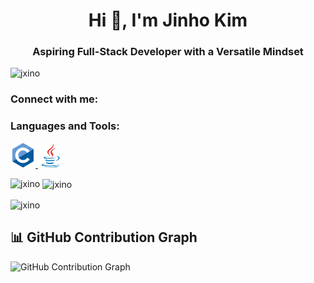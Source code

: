 <h1 align="center">Hi 👋, I'm Jinho Kim</h1>
<h3 align="center">Aspiring Full-Stack Developer with a Versatile Mindset</h3>

<p align="left"> <img src="https://komarev.com/ghpvc/?username=jxino&label=Profile%20views&color=0e75b6&style=flat" alt="jxino" /> </p>

<h3 align="left">Connect with me:</h3>
<p align="left">
</p>

<h3 align="left">Languages and Tools:</h3>
<p align="left"> <a href="https://www.cprogramming.com/" target="_blank" rel="noreferrer"> <img src="https://raw.githubusercontent.com/devicons/devicon/master/icons/c/c-original.svg" alt="c" width="40" height="40"/> </a> <a href="https://www.java.com" target="_blank" rel="noreferrer"> <img src="https://raw.githubusercontent.com/devicons/devicon/master/icons/java/java-original.svg" alt="java" width="40" height="40"/> </a> </p>

<p><img align="left" src="https://github-readme-stats.vercel.app/api/top-langs?username=jxino&show_icons=true&locale=en&layout=compact" alt="jxino" /></p>

<p>&nbsp;<img align="center" src="https://github-readme-stats.vercel.app/api?username=jxino&show_icons=true&locale=en" alt="jxino" /></p>

<p><img align="center" src="https://github-readme-streak-stats.herokuapp.com/?user=jxino&" alt="jxino" /></p>

## 📊 GitHub Contribution Graph

![GitHub Contribution Graph](https://activity-graph.herokuapp.com/graph?username=jxino&theme=github&hide_border=true)
